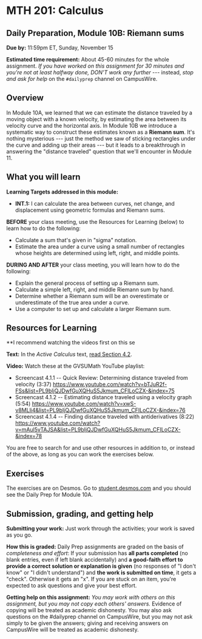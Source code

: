# MTH 201: Calculus

## Daily Preparation, Module 10B: Riemann sums

**Due by:** 11:59pm ET, Sunday, November 15

**Estimated time requirement:** About 45-60 minutes for the whole assignment. *If you have worked on this assignment for 30 minutes and you're not at least halfway done, DON'T work any further* --- instead, *stop and ask for help* on the `#dailyprep` channel on CampusWire. 

## Overview 

In Module 10A, we learned that we can estimate the distance traveled by a moving object with a known velocity, by estimating the area between its velocity curve and the horizontal axis. In Module 10B we introduce a systematic way to construct these estimates known as a **Riemann sum**. It's nothing mysterious --- just the method we saw of sticking rectangles under the curve and adding up their areas --- but it leads to a breakthrough in answering the "distance traveled" question that we'll encounter in Module 11. 

## What you will learn 

**Learning Targets addressed in this module:** 

-   **INT.1:** I can calculate the area between curves, net change, and displacement using geometric formulas and Riemann sums.


**BEFORE** your class meeting, use the Resources for Learning (below) to learn how to do the following: 

- Calculate a sum that's given in "sigma" notation. 
- Estimate the area under a curve using a small number of rectangles whose heights are determined using left, right, and middle points. 

**DURING AND AFTER** your class meeting, you will learn how to do the following: 

- Explain the general process of setting up a Riemann sum. 
- Calculate a simple left, right, and middle Riemann sum by hand. 
- Determine whether a Riemann sum will be an overestimate or underestimate of the true area under a curve. 
- Use a computer to set up and calculate a larger Riemann sum. 




## Resources for Learning

**I recommend watching the videos first on this se

**Text:** In the _Active Calculus_ text, [read Section 4.2](https://activecalculus.org/single/sec-4-2-Riemann.html). 


**Video:** Watch these at the GVSUMath YouTube playlist: 

- Screencast 4.1.1 -- Quick Review: Determining distance traveled from velocity (3:37)  https://www.youtube.com/watch?v=bTJuR2f-FSs&list=PL9bIjQJDwfGuXQHuS5Jkmum_CFILoCZX-&index=75
- Screencast 4.1.2 -- Estimating distance traveled using a velocity graph (5:54) https://www.youtube.com/watch?v=xwS-v8MLli4&list=PL9bIjQJDwfGuXQHuS5Jkmum_CFILoCZX-&index=76
- Screencast 4.1.4 -- Finding distance traveled with antiderivatives (8:22) https://www.youtube.com/watch?v=mAul5vTAJSA&list=PL9bIjQJDwfGuXQHuS5Jkmum_CFILoCZX-&index=78


You are free to search for and use other resources in addition to, or instead of the above, as long as you can work the exercises below.


## Exercises

The exercises are on Desmos. Go to [student.desmos.com](http://student.desmos.com) and you should see the Daily Prep for Module 10A. 

## Submission, grading, and getting help 

**Submitting your work:** Just work through the activities; your work is saved as you go. 

**How this is graded:** Daily Prep assignments are graded on the basis of *completeness and effort*: If your submission has **all parts completed** (no blank entries, even if left blank accidentally) and **a good-faith effort to provide a correct solution or explanation is given** (no responses of "I don't know" or "I didn't understand") and **the work is submitted on time**, it gets a "check". Otherwise it gets an "x". If you are stuck on an item, you're expected to ask questions and give your best effort.  

**Getting help on this assignment:** *You may work with others on this assignment, but you may not copy each others' answers.* Evidence of copying will be treated as academic dishonesty. You may also ask questions on the #dailyprep channel on CampusWire, but you may not ask simply to be given the answers; giving and receiving answers on CampusWire will be treated as academic dishonesty.
<!--stackedit_data:
eyJoaXN0b3J5IjpbLTE0OTczNjQyMzZdfQ==
-->